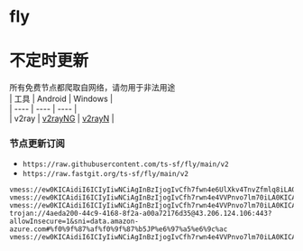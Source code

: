 # fly
# 不定时更新
所有免费节点都爬取自网络，请勿用于非法用途  
|  工具  | Android  | Windows  |  
|  ----  | ----   | ----  |  
| v2ray  | [v2rayNG](https://github.com/2dust/v2rayNG/releases) | [v2rayN](https://github.com/2dust/v2rayN/releases) |  
  
### 节点更新订阅  
- `https://raw.githubusercontent.com/ts-sf/fly/main/v2`  
- `https://raw.fastgit.org/ts-sf/fly/main/v2`  
``` 
vmess://ew0KICAidiI6ICIyIiwNCiAgInBzIjogIvCfh7fwn4e6UlXkv4TnvZfmlq8iLA0KICAiYWRkIjogIjE4NS4xNDMuMjIwLjI1IiwNCiAgInBvcnQiOiAiNDQzIiwNCiAgImlkIjogImYyOGUzNTRlLWMyZDEtNDk4My05YjA3LTVhY2FmMWIzYjNlNSIsDQogICJhaWQiOiAiMCIsDQogICJzY3kiOiBudWxsLA0KICAibmV0IjogIndzIiwNCiAgInR5cGUiOiAiIiwNCiAgImhvc3QiOiAiIiwNCiAgInBhdGgiOiAiLzZlOUV0WjJkTCIsDQogICJ0bHMiOiAidGxzIiwNCiAgInNuaSI6IG51bGwNCn0=
vmess://ew0KICAidiI6ICIyIiwNCiAgInBzIjogIvCfh7rwn4e4VVPnvo7lm70iLA0KICAiYWRkIjogImNmLWx0LnNoYXJlY2VudHJlLm9ubGluZSIsDQogICJwb3J0IjogIjgwIiwNCiAgImlkIjogIjJkNWQ4YjljLThlYzQtNGEzNy1iNjEwLTc4ZTcxZTEzZWFlZiIsDQogICJhaWQiOiAiMCIsDQogICJzY3kiOiAiYXV0byIsDQogICJuZXQiOiAid3MiLA0KICAidHlwZSI6ICJub25lIiwNCiAgImhvc3QiOiAiY2EuaWxvdmVzY3AuY29tIiwNCiAgInBhdGgiOiAiL3NoaXJrZXIiLA0KICAidGxzIjogIiIsDQogICJzbmkiOiAiIg0KfQ==
vmess://ew0KICAidiI6ICIyIiwNCiAgInBzIjogIvCfh7rwn4e4VVPnvo7lm70iLA0KICAiYWRkIjogImxhMy4xMjEyMTkueHl6IiwNCiAgInBvcnQiOiAiNDQzIiwNCiAgImlkIjogIjY0YjNkODJmLWQ2NzMtM2JiMC1iZjNhLWZkYzMzOGY0YWFkOSIsDQogICJhaWQiOiAiNCIsDQogICJzY3kiOiAiYXV0byIsDQogICJuZXQiOiAid3MiLA0KICAidHlwZSI6ICJub25lIiwNCiAgImhvc3QiOiAibGEzLjEyMTIxOS54eXoiLA0KICAicGF0aCI6ICIvdjJyYXkiLA0KICAidGxzIjogInRscyIsDQogICJzbmkiOiAiIg0KfQ==
trojan://4aeda200-44c9-4168-8f2a-a00a72176d35@43.206.124.106:443?allowInsecure=1&sni=data.amazon-azure.com#%f0%9f%87%af%f0%9f%87%b5JP%e6%97%a5%e6%9c%ac
vmess://ew0KICAidiI6ICIyIiwNCiAgInBzIjogIvCfh7rwn4e4VVPnvo7lm70iLA0KICAiYWRkIjogIjE0Mi40LjEyNS40OCIsDQogICJwb3J0IjogIjUwMDQ0IiwNCiAgImlkIjogIjQxODA0OGFmLWEyOTMtNGI5OS05YjBjLTk4Y2EzNTgwZGQyNCIsDQogICJhaWQiOiAiNjQiLA0KICAic2N5IjogImF1dG8iLA0KICAibmV0IjogInRjcCIsDQogICJ0eXBlIjogIm5vbmUiLA0KICAiaG9zdCI6ICIiLA0KICAicGF0aCI6ICIvcXdlcjA3IiwNCiAgInRscyI6ICIiLA0KICAic25pIjogIiINCn0=
```
